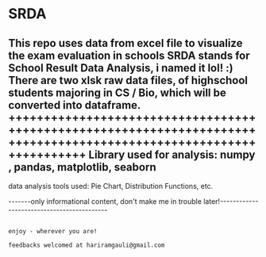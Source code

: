 # SRDA
This repo uses data from excel file to visualize the exam evaluation in schools
SRDA stands for School Result Data Analysis, i named it lol! :)
There are two xlsk raw data files, of highschool students majoring in CS / Bio, which will be converted into dataframe.
++++++++++++++++++++++++++++++++++++++++++++++++++++++++++++++++++++++++++++++++++++++++++++++++++++++++++++++++++++
Library used for analysis:  numpy , pandas, matplotlib, seaborn
----------------------------------------------------------------
data analysis tools used:  Pie Chart,  Distribution Functions, etc. 

-------only informational content, don't make me in trouble later!-------------------------------------------
       
                                                                            enjoy - wherever you are!
                                                                            feedbacks welcomed at hariramgauli@gmail.com
